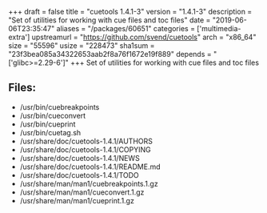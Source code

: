 +++
draft = false
title = "cuetools 1.4.1-3"
version = "1.4.1-3"
description = "Set of utilities for working with cue files and toc files"
date = "2019-06-06T23:35:47"
aliases = "/packages/60651"
categories = ['multimedia-extra']
upstreamurl = "https://github.com/svend/cuetools"
arch = "x86_64"
size = "55596"
usize = "228473"
sha1sum = "23f3bea085a34322653aab2f8a76f1672e19f889"
depends = "['glibc>=2.29-6']"
+++
Set of utilities for working with cue files and toc files

## Files: 
* /usr/bin/cuebreakpoints
* /usr/bin/cueconvert
* /usr/bin/cueprint
* /usr/bin/cuetag.sh
* /usr/share/doc/cuetools-1.4.1/AUTHORS
* /usr/share/doc/cuetools-1.4.1/COPYING
* /usr/share/doc/cuetools-1.4.1/NEWS
* /usr/share/doc/cuetools-1.4.1/README.md
* /usr/share/doc/cuetools-1.4.1/TODO
* /usr/share/man/man1/cuebreakpoints.1.gz
* /usr/share/man/man1/cueconvert.1.gz
* /usr/share/man/man1/cueprint.1.gz
